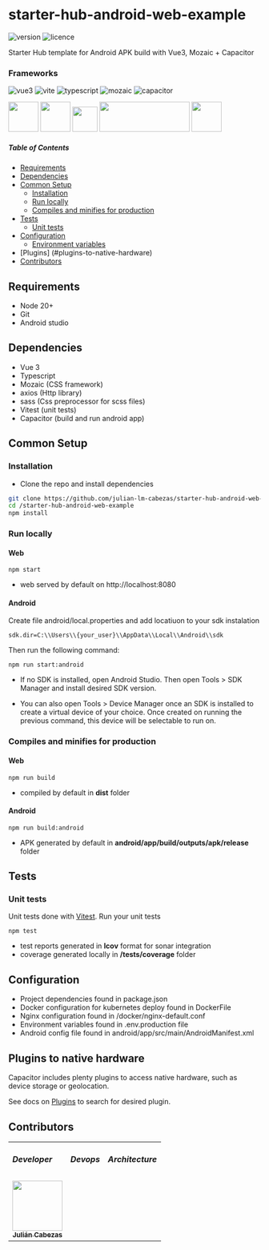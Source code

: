 # starter-hub-android-web-example

![version](https://badgen.net/badge/version/1.0.0/cyan)
![licence](https://badgen.net/badge/licence/MIT/gray)

Starter Hub template for Android APK build with Vue3, Mozaic + Capacitor

### Frameworks

![vue3](https://badgen.net/badge/vue/3.4/green)
![vite](https://badgen.net/badge/vite/5.2.8/green)
![typescript](https://badgen.net/badge/typescript/4.5.5/#2d79c7)
![mozaic](https://badgen.net/badge/mozaic/0.60.0/purple)
![capacitor](https://badgen.net/badge/capacitor/5.7.4/#069cff)

<a href="https://vuejs.org/guide/introduction.html" title="Vue3"><img src="https://hollowtree.gallerycdn.vsassets.io/extensions/hollowtree/vue-snippets/1.0.4/1606964762962/Microsoft.VisualStudio.Services.Icons.Default" width="60" height="60"/></a>
<a href="https://vitejs.dev/" title="Vite"><img src="https://vitejs.dev/logo.svg" width="60" height="60"/></a>
<a href="https://www.typescriptlang.org/" title="Typescript"><img src="https://upload.wikimedia.org/wikipedia/commons/thumb/4/4c/Typescript_logo_2020.svg/512px-Typescript_logo_2020.svg.png" width="50" height="50"/></a>
<a href="https://adeo.github.io/mozaic-vue" title="Mozaic"><img src="https://adeo.github.io/mozaic-vue/static/media/logo-mozaic-vue-large.fb8f5358.svg" width="180" height="60"/></a>
<a href="https://capacitorjs.com/docs" title="Capacitor"><img src="https://pbs.twimg.com/profile_images/1268235262641004544/OLW1xl7t_400x400.png" width="60" height="60"/></a>

##### Table of Contents  
- [Requirements](#requirements)
- [Dependencies](#dependencies)
- [Common Setup](#common-setup)
  - [Installation](#installation)
  - [Run locally](#run-locally)
  - [Compiles and minifies for production](#compiles-and-minifies-for-production)
- [Tests](#tests)
  - [Unit tests](#unit-tests)
- [Configuration](#configuration)
  - [Environment variables](#environment-variables)
- [Plugins] (#plugins-to-native-hardware)
- [Contributors](#contributors)


## Requirements

- Node 20+
- Git
- Android studio

## Dependencies

- Vue 3 
- Typescript
- Mozaic (CSS framework)
- axios (Http library)
- sass (Css preprocessor for scss files)
- Vitest (unit tests)
- Capacitor (build and run android app)

## Common Setup

### Installation

- Clone the repo and install dependencies

```bash
git clone https://github.com/julian-lm-cabezas/starter-hub-android-web-example.git
cd /starter-hub-android-web-example
npm install
```

### Run locally

#### Web

```
npm start
```
* web served by default on http://localhost:8080

#### Android

Create file android/local.properties and add locatiuon to your sdk instalation
```
sdk.dir=C:\\Users\\{your_user}\\AppData\\Local\\Android\\sdk
```

Then run the following command:
```
npm run start:android
```

* If no SDK is installed, open Android Studio. Then open Tools > SDK Manager and install desired SDK version.

* You can also open Tools > Device Manager once an SDK is installed to create a virtual device of your choice.
Once created on running the previous command, this device will be selectable to run on.


### Compiles and minifies for production

#### Web

```
npm run build
```
* compiled by default in **dist** folder

#### Android

```
npm run build:android
```

* APK generated by default in **android/app/build/outputs/apk/release** folder


## Tests

### Unit tests

Unit tests done with [Vitest](https://vitest.dev/guide/). 
Run your unit tests

```
npm test
```

* test reports generated in **lcov** format for sonar integration
* coverage generated locally in **/tests/coverage** folder

## Configuration

- Project dependencies found in package.json
- Docker configuration for kubernetes deploy found in DockerFile
- Nginx configuration found in /docker/nginx-default.conf
- Environment variables found in .env.production file
- Android config file found in android/app/src/main/AndroidManifest.xml


## Plugins to native hardware

Capacitor includes plenty plugins to access native hardware, such as device storage or geolocation.

See docs on [Plugins](https://capacitorjs.com/docs/plugins) to search for desired plugin.


## Contributors

<table>
    <tr>
        <td><h5>Developer</h5></td>
        <td><h5>Devops</h5></td>
        <td><h5>Architecture</h5></td>
    </tr>
    <tr>
        <td align="center">
            <a href="https://github.com/julian-lm-cabezas">
                <img src="https://avatars.githubusercontent.com/u/53000155?s=64&v=4?s=100" width="100px;" alt=""/>
                <br /><sub><b>Julián Cabezas</b></sub>
            </a>
        </td>
    </tr>    
</table>
